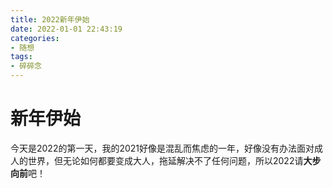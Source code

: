 ```yaml
---
title: 2022新年伊始
date: 2022-01-01 22:43:19
categories: 
- 随想
tags:
- 碎碎念
---
```


# 新年伊始
今天是2022的第一天，我的2021好像是混乱而焦虑的一年，好像没有办法面对成人的世界，但无论如何都要变成大人，拖延解决不了任何问题，所以2022请**大步向前**吧！
